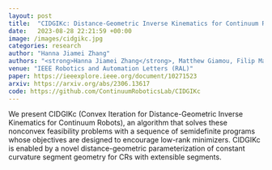 ```yaml
---
layout: post
title:  "CIDGIKc: Distance-Geometric Inverse Kinematics for Continuum Robots"
date:   2023-08-28 22:21:59 +00:00
image: /images/cidgikc.jpg
categories: research
author: "Hanna Jiamei Zhang"
authors: "<strong>Hanna Jiamei Zhang</strong>, Matthew Giamou, Filip Marić, Jonathan Kelly, Jessica Burgner-Kahrs"
venue: "IEEE Robotics and Automation Letters (RAL)"
paper: https://ieeexplore.ieee.org/document/10271523
arxiv: https://arxiv.org/abs/2306.13617
code: https://github.com/ContinuumRoboticsLab/CIDGIKc
---
```

We present CIDGIKc (Convex Iteration for Distance-Geometric Inverse Kinematics for Continuum Robots), an algorithm that solves these nonconvex feasibility problems with a sequence of semidefinite programs whose objectives are designed to encourage low-rank minimizers. CIDGIKc is enabled by a novel distance-geometric parameterization of constant curvature segment geometry for CRs with extensible segments.
